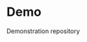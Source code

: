 # Demo
Demonstration repository

 



 



















































































